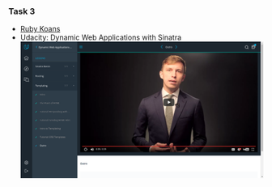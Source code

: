 ### Task 3
- [Ruby Koans](https://github.com/hmlON/rubycoans)
- Udacity: Dynamic Web Applications with Sinatra
  ![Udacity: Dynamic Web Applications with Sinatra screenshot](/task_3/udacity_sinatra.png)
